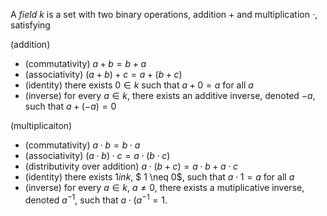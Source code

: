 A *field* $k$ is a set with two binary operations, addition $+$ and multiplication $\cdot$, satisfying

(addition)
- (commutativity) $a+b=b+a$
- (associativity) $(a+b)+c=a+(b+c)$
- (identity) there exists $0 \in k$ such that $a+0=a$ for all $a$
- (inverse) for every $a \in k$, there exists an additive inverse, denoted $-a$, such that $a+(-a)=0$

(multiplicaiton)
- (commutativity) $a \cdot b = b \cdot a$
- (associativity) $(a \cdot b) \cdot c = a \cdot (b \cdot c)$
- (distributivity over addition) $a\cdot (b + c) = a \cdot b + a \cdot c$
- (identity) there exists $1 in k$, $ 1 \neq 0$, such that $a \cdot 1 = a$ for all $a$
- (inverse) for every $a \in k$, $a \neq 0$, there exists a mutiplicative inverse, denoted $a^{-1}$, such that $a \cdot (a^{-1} = 1$.
